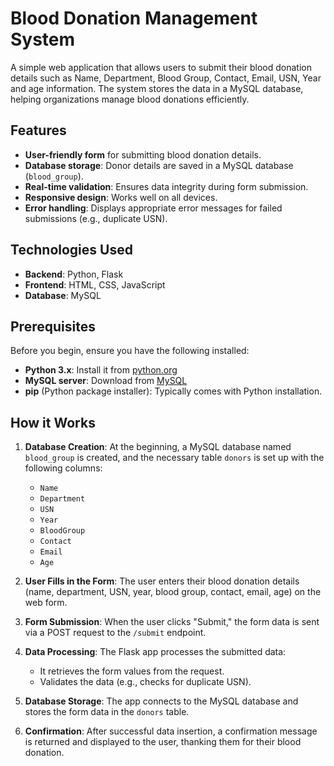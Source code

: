 # Blood Donation Management System

A simple web application that allows users to submit their blood donation details such as Name, Department, Blood Group, Contact, Email, USN, Year and age information. The system stores the data in a MySQL database, helping organizations manage blood donations efficiently.

## Features

- **User-friendly form** for submitting blood donation details.
- **Database storage**: Donor details are saved in a MySQL database (`blood_group`).
- **Real-time validation**: Ensures data integrity during form submission.
- **Responsive design**: Works well on all devices.
- **Error handling**: Displays appropriate error messages for failed submissions (e.g., duplicate USN).

## Technologies Used

- **Backend**: Python, Flask
- **Frontend**: HTML, CSS, JavaScript
- **Database**: MySQL

## Prerequisites

Before you begin, ensure you have the following installed:

- **Python 3.x**: Install it from [python.org](https://www.python.org/downloads/)
- **MySQL server**: Download from [MySQL](https://dev.mysql.com/downloads/installer/)
- **pip** (Python package installer): Typically comes with Python installation.

## How it Works

1. **Database Creation**: At the beginning, a MySQL database named `blood_group` is created, and the necessary table `donors` is set up with the following columns:
   - `Name`
   - `Department`
   - `USN`
   - `Year`
   - `BloodGroup`
   - `Contact`
   - `Email`
   - `Age`

2. **User Fills in the Form**: The user enters their blood donation details (name, department, USN, year, blood group, contact, email, age) on the web form.

3. **Form Submission**: When the user clicks "Submit," the form data is sent via a POST request to the `/submit` endpoint.

4. **Data Processing**: The Flask app processes the submitted data:
   - It retrieves the form values from the request.
   - Validates the data (e.g., checks for duplicate USN).

5. **Database Storage**: The app connects to the MySQL database and stores the form data in the `donors` table.

6. **Confirmation**: After successful data insertion, a confirmation message is returned and displayed to the user, thanking them for their blood donation.
